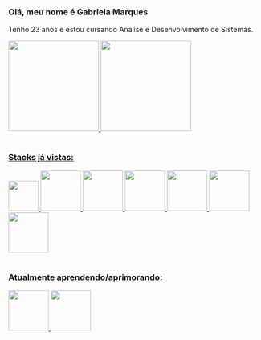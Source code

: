 ### Olá, meu nome é Gabriela Marques
Tenho 23 anos e estou cursando Análise e Desenvolvimento de Sistemas.


<div>
<a href="https://github.com/gabrielamarqs">
<img height="180em" src="https://github-readme-stats.vercel.app/api/top-langs/?username=gabrielamarqs&layout=compact&langs_count=7&theme=dracula"/>
<img height="180em" src="https://github-readme-stats.vercel.app/api?username=gabrielamarqs&show_icons=true&theme=dracula&include_all_commits=true&count_private=true"/>
</div>

#

### Stacks já vistas:
<div display="flex" justify-content="space-between">
<img height="60em" src="https://cdn.jsdelivr.net/gh/devicons/devicon/icons/c/c-plain.svg" />       
<img height="80em" src="https://cdn.jsdelivr.net/gh/devicons/devicon/icons/flask/flask-original.svg" />     
<img height="80em" src="https://cdn.jsdelivr.net/gh/devicons/devicon/icons/python/python-plain.svg" />    
<img height="80em" src="https://cdn.jsdelivr.net/gh/devicons/devicon/icons/java/java-original-wordmark.svg" />     
<img height="80em" src="https://cdn.jsdelivr.net/gh/devicons/devicon/icons/javascript/javascript-original.svg" />    
<img height="80em" src="https://cdn.jsdelivr.net/gh/devicons/devicon/icons/html5/html5-original-wordmark.svg">
<img height="80em" src "https://cdn.jsdelivr.net/gh/devicons/devicon/icons/mysql/mysql-original.svg">
</div>

#  

### Atualmente aprendendo/aprimorando:
<div>
<img height="80em" src="https://cdn.jsdelivr.net/gh/devicons/devicon/icons/mongodb/mongodb-plain-wordmark.svg" />
<img height="80em" src="https://cdn.jsdelivr.net/gh/devicons/devicon/icons/java/java-original-wordmark.svg" />
</div>



